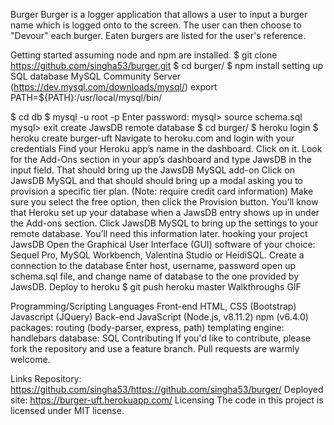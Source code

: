 Burger
Burger is a logger application that allows a user to input a burger name which is logged onto to the screen. The user can then choose to "Devour" each burger. Eaten burgers are listed for the user's reference.

Getting started
assuming node and npm are installed.
$ git clone https://github.com/singha53/burger.git
$ cd burger/
$ npm install
setting up SQL database
MySQL Community Server (https://dev.mysql.com/downloads/mysql/) export PATH=${PATH}:/usr/local/mysql/bin/

$ cd db
$ mysql -u root -p
Enter password:
mysql> source schema.sql
mysql> exit
create JawsDB remote database
$ cd burger/
$ heroku login
$ heroku create burger-uft
Navigate to heroku.com and login with your credentials
Find your Heroku app’s name in the dashboard. Click on it.
Look for the Add-Ons section in your app’s dashboard and type JawsDB in the input field. That should bring up the JawsDB MySQL add-on
Click on JawsDB MySQL and that should should bring up a modal asking you to provision a specific tier plan. (Note: require credit card information)
Make sure you select the free option, then click the Provision button.
You’ll know that Heroku set up your database when a JawsDB entry shows up in under the Add-ons section.
Click JawsDB MySQL to bring up the settings to your remote database. You’ll need this information later.
hooking your project JawsDB
Open the Graphical User Interface (GUI) software of your choice: Sequel Pro, MySQL Workbench, Valentina Studio or HeidiSQL.
Create a connection to the database
Enter host, username, password
open up schema.sql file, and change name of database to the one provided by JawsDB.
Deploy to heroku
$ git push heroku master
Walkthroughs
GIF

Programming/Scripting Languages
Front-end
HTML, CSS (Bootstrap)
Javascript (JQuery)
Back-end
JavaScript (Node.js, v8.11.2)
npm (v6.4.0) packages: routing (body-parser, express, path)
templating engine: handlebars
database: SQL
Contributing
If you'd like to contribute, please fork the repository and use a feature branch. Pull requests are warmly welcome.

Links
Repository: https://github.com/singha53/https://github.com/singha53/burger/
Deployed site: https://burger-uft.herokuapp.com/
Licensing
The code in this project is licensed under MIT license.
